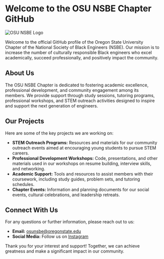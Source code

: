 # Welcome to the OSU NSBE Chapter GitHub

![OSU NSBE Logo]([link-to-logo-image](https://www.nsbe.org/getmedia/2364f2f7-1d5a-41e5-9d25-5b9e0712b73c/NSBELogo_Color_withName.png))

Welcome to the official GitHub profile of the Oregon State University Chapter of the National Society of Black Engineers (NSBE). Our mission is to increase the number of culturally responsible Black engineers who excel academically, succeed professionally, and positively impact the community.

## About Us

The OSU NSBE Chapter is dedicated to fostering academic excellence, professional development, and community engagement among its members. We provide support through study sessions, tutoring programs, professional workshops, and STEM outreach activities designed to inspire and support the next generation of engineers.

## Our Projects

Here are some of the key projects we are working on:

- **STEM Outreach Programs:** Resources and materials for our community outreach events aimed at encouraging young students to pursue STEM careers.
- **Professional Development Workshops:** Code, presentations, and other materials used in our workshops on resume building, interview skills, and networking.
- **Academic Support:** Tools and resources to assist members with their coursework, including study guides, problem sets, and tutoring schedules.
- **Chapter Events:** Information and planning documents for our social events, cultural celebrations, and leadership retreats.

## Connect With Us

For any questions or further information, please reach out to us:

- **Email:** [osunsbe@oregonstate.edu](mailto:oregonstatensbe@gmail.com)
- **Social Media:** Follow us on [Instagram](https://instagram.com/oregonstate_nsbe)

Thank you for your interest and support! Together, we can achieve greatness and make a significant impact in our community.
